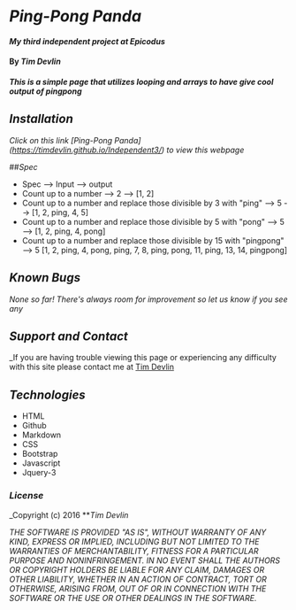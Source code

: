 # _Ping-Pong Panda_

#### _My third independent project at Epicodus_

#### By _Tim Devlin_

#### _This is a simple page that utilizes looping and arrays to have give cool output of pingpong_

## _Installation_

_Click on this link [Ping-Pong Panda] (https://timdevlin.github.io/Independent3/) to view this webpage_

##_Spec_

* Spec --> Input --> output
* Count up to a number --> 2 --> [1, 2]
* Count up to a number and replace those divisible by 3 with "ping" --> 5 --> [1, 2, ping, 4, 5]
* Count up to a number and replace those divisible by 5 with "pong" --> 5 --> [1, 2, ping, 4, pong]
* Count up to a number and replace those divisible by 15 with "pingpong" --> 5 [1, 2, ping, 4, pong, ping, 7, 8, ping, pong, 11, ping, 13, 14, pingpong]

## _Known Bugs_

_None so far! There's always room for improvement so let us know if you see any_

## _Support and Contact_

_If you are having trouble viewing this page or experiencing any difficulty with this site please contact me at [Tim Devlin](mailto:timdevlin@gmail.com)

## _Technologies_

* HTML
* Github
* Markdown
* CSS
* Bootstrap
* Javascript
* Jquery-3

### _License_

_Copyright (c) 2016 **_Tim Devlin_

_THE SOFTWARE IS PROVIDED "AS IS", WITHOUT WARRANTY OF ANY KIND, EXPRESS OR IMPLIED, INCLUDING BUT NOT LIMITED TO THE WARRANTIES OF MERCHANTABILITY, FITNESS FOR A PARTICULAR PURPOSE AND NONINFRINGEMENT. IN NO EVENT SHALL THE AUTHORS OR COPYRIGHT HOLDERS BE LIABLE FOR ANY CLAIM, DAMAGES OR OTHER LIABILITY, WHETHER IN AN ACTION OF CONTRACT, TORT OR OTHERWISE, ARISING FROM, OUT OF OR IN CONNECTION WITH THE SOFTWARE OR THE USE OR OTHER DEALINGS IN THE SOFTWARE._
